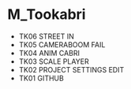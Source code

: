 # M_Tookabri
* TK06 STREET IN
* TK05 CAMERABOOM FAIL
* TK04 ANIM CABRI 
* TK03 SCALE PLAYER 
* TK02 PROJECT SETTINGS EDIT 
* TK01 GITHUB 